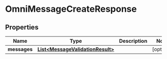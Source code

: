 
# OmniMessageCreateResponse

## Properties
Name | Type | Description | Notes
------------ | ------------- | ------------- | -------------
**messages** | [**List&lt;MessageValidationResult&gt;**](MessageValidationResult.md) |  |  [optional]



